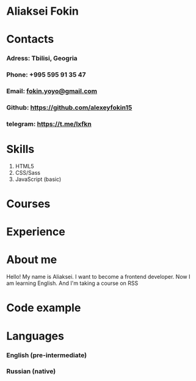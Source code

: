 # Aliaksei Fokin

# **Contacts**

### **Adress**: Tbilisi, Geogria

### **Phone**: +995 595 91 35 47

### **Email**: fokin.yoyo@gmail.com

### **Github**: https://github.com/alexeyfokin15

### **telegram**: https://t.me/lxfkn

# **Skills**

1. HTML5
2. CSS/Sass
3. JavaScript (basic)

# **Courses**

# **Experience**

# **About me**
Hello! My name is Aliaksei. 
I want to become a frontend developer. 
Now I am learning English.
And I'm taking a course on RSS


# **Code example**

# **Languages**

### English (pre-intermediate)

### Russian (native)
